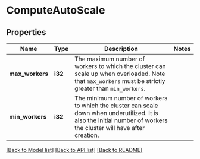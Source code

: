 # ComputeAutoScale

## Properties

Name | Type | Description | Notes
------------ | ------------- | ------------- | -------------
**max_workers** | **i32** | The maximum number of workers to which the cluster can scale up when overloaded. Note that `max_workers` must be strictly greater than `min_workers`. | 
**min_workers** | **i32** | The minimum number of workers to which the cluster can scale down when underutilized. It is also the initial number of workers the cluster will have after creation. | 

[[Back to Model list]](../README.md#documentation-for-models) [[Back to API list]](../README.md#documentation-for-api-endpoints) [[Back to README]](../README.md)


